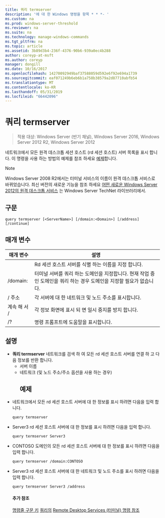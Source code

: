 ```yaml
---
title: 쿼리 termserver
description: '에 대 한 Windows 명령을 항목 * * *- '
ms.custom: na
ms.prod: windows-server-threshold
ms.reviewer: na
ms.suite: na
ms.technology: manage-windows-commands
ms.tgt_pltfrm: na
ms.topic: article
ms.assetid: 3b89d3b4-236f-4376-90b6-939a0ec4b288
author: coreyp-at-msft
ms.author: coreyp
manager: dongill
ms.date: 10/16/2017
ms.openlocfilehash: 14270092949baf37588059d592e6f92e694a1739
ms.sourcegitcommit: eaf071249b6eb6b1a758b38579a2d87710abfb54
ms.translationtype: MT
ms.contentlocale: ko-KR
ms.lasthandoff: 05/31/2019
ms.locfileid: "66442096"
---
```

# <a name="query-termserver"></a>쿼리 termserver

>적용 대상: Windows Server (반기 채널), Windows Server 2016, Windows Server 2012 R2, Windows Server 2012

네트워크에서 모든 원격 데스크톱 세션 호스트 (rd 세션 호스트) 서버 목록을 표시 합니다.
이 명령을 사용 하는 방법의 예제를 참조 하세요 [예제](#BKMK_examples)합니다.
> [!NOTE]
> Windows Server 2008 R2에서는 터미널 서비스의 이름이 원격 데스크톱 서비스로 바뀌었습니다. 최신 버전의 새로운 기능을 참조 하세요 [어떤 새로운 Windows Server 2012의 원격 데스크톱 서비스](https://technet.microsoft.com/library/hh831527) 는 Windows Server TechNet 라이브러리에서.
> ## <a name="syntax"></a>구문
> ```
> query termserver [<ServerName>] [/domain:<Domain>] [/address] [/continue]
> ```
> ## <a name="parameters"></a>매개 변수
> 
> |    매개 변수     |                                                                        설명                                                                         |
> |------------------|------------------------------------------------------------------------------------------------------------------------------------------------------------|
> |   <ServerName>   |                                               Rd 세션 호스트 서버를 식별 하는 이름을 지정 합니다.                                               |
> | /domain:<Domain> | 터미널 서버를 쿼리 하는 도메인을 지정합니다. 현재 작업 중인 도메인을 쿼리 하는 경우 도메인을 지정할 필요가 없습니다. |
> |     / 주소     |                                                  각 서버에 대 한 네트워크 및 노드 주소를 표시합니다.                                                  |
> |    계속 해 서 /     |                                              각 정보 화면에 표시 되 면 일시 중지를 방지 합니다.                                               |
> |        /?        |                                                            명령 프롬프트에 도움말을 표시합니다.                                                            |
> 
> ## <a name="remarks"></a>설명
> - **쿼리 termserver** 네트워크를 검색 하 여 모든 rd 세션 호스트 서버를 연결 하 고 다음 정보를 반환 합니다.
>   - 서버 이름
>   - 네트워크 (및 노드 주소/주소 옵션을 사용 하는 경우)
>     ## <a name="BKMK_examples"></a>예제
> - 네트워크에서 모든 rd 세션 호스트 서버에 대 한 정보를 표시 하려면 다음을 입력 합니다.
>   ```
>   query termserver
>   ```
> - Server3 rd 세션 호스트 서버에 대 한 정보를 표시 하려면 다음을 입력 합니다.
>   ```
>   query termserver Server3
>   ```
> - CONTOSO 도메인의 모든 rd 세션 호스트 서버에 대 한 정보를 표시 하려면 다음을 입력 합니다.
>   ```
>   query termserver /domain:CONTOSO
>   ```
> - Server3 rd 세션 호스트 서버에 대 한 네트워크 및 노드 주소를 표시 하려면 다음을 입력 합니다.
>   ```
>   query termserver Server3 /address
>   ```
>   #### <a name="additional-references"></a>추가 참조
>   [명령줄 구문 키](command-line-syntax-key.md)
>   [쿼리의](query.md)
>   [Remote Desktop Services &#40;터미널&#41; 명령 참조](remote-desktop-services-terminal-services-command-reference.md)
